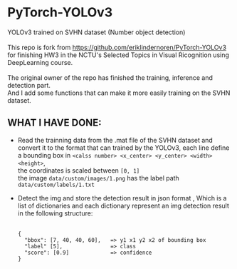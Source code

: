 # PyTorch-YOLOv3
YOLOv3 trained on SVHN dataset (Number object detection)   
<br />
This repo is fork from https://github.com/eriklindernoren/PyTorch-YOLOv3 for finishing HW3 in the NCTU's Selected Topics in Visual Ricognition using DeepLearning course.  
<br />
The original owner of the repo has finished the training, inference and detection part.  
And I add some functions that can make it more easily training on the SVHN dataset.
<br />
## WHAT I HAVE DONE:
* Read the trainning data from the .mat file of the SVHN dataset and convert it to the format that can trained by the YOLOv3,
  each line define a bounding box in `<calss number> <x_center> <y_center> <width> <height>`,  
  the coordinates is scaled between `[0, 1]`  
  the image `data/custom/images/1.png` has the label path `data/custom/labels/1.txt`
  
* Detect the img and store the detection result in json format  ,
  Which is a list of dictionaries and each dictionary represent an img detection result in the following structure:  
  <br />
  ```
  {
    "bbox": [7, 40, 40, 60],   => y1 x1 y2 x2 of bounding box
    "label" [5],               => class
    "score": [0.9]             => confidence
  }
  ```
